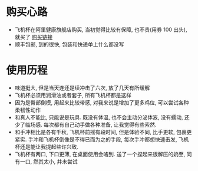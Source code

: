 # 购买心路

- 飞机杯在阿里健康旗舰店购买, 当初觉得比较有保障, 也不贵(用券 100 出头),就买了 [购买链接](https://detail.tmall.com/item.htm?id=638071594134&spm=a1z09.2.0.0.8e812e8d3VqXzj&_u=r2o6d9p478a3)
- 顺丰包邮, 到的很快, 包装和快递单上什么都没写

# 使用历程

- 味道挺大, 但是当天连还是续冲击了六次, 放了几天有所缓解
- 飞机杯必须用润滑油或者套子, 所有飞机杯都是这样
- 因为是臀部倒模, 用起来比较带感, 对我来说是增加了更多鸡位, 可以尝试各种柔韧性动作
- 和真人不能比, 只能说是玩具. 既没有体温, 也不会主动分泌体液, 没有蠕动, 还少了临场感. 每次都有自己动手做各种准备, 让我觉得有些索然.
- 和手冲相比是各有千秋, 飞机杯前摇有段时间, 但是体验不同, 比手更软, 包裹更紧实. 手冲和飞机杯倒像是不得已而为之的手段, 每次手冲都想快速击发, 飞机杯还是能让我提起些许兴致.
- 飞机杯有两口, 下口更薄, 在桌面使用会咯到. 送了一个捏起来很解压的奶至, 同有一口, 然其太小, 并未尝试
